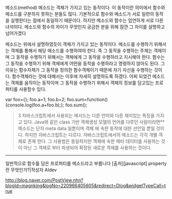 메소드(method)
메소드는 객체가 가지고 있는 동작이다. 이 동작이란 의미에서 함수와 메소드를 구분하지 못하는 분들도 많다. 기본적으로 함수와 메소드가 서로 일련의 동작을 실행한다는 점에서 동일하기 때문이다. 하지만 메소드와 함수는 엄연하게 서로 다른 녀석이다. 메소드와 함수의 차이가 무엇인지 궁금한 분을 위해 잠깐 그 차이를 설명하고 넘어가겠다

메소드는 위에서 설명하였듯이 객체가 가지고 있는 동작이다. 메소드를 수행하기 위해서는 객체를 통해서 해당 메소드를 수행하여야 한다. 즉 그 동작을 수행하는 주체는 객체이며 그 동작을 수행하기 위해서는 객체에게 그 동작을 수행하라고 지시해야 한다. 함수는 그 동작을 수행하기 위해 객체에게 어떤을 동작을 수행하라고 명령하지 않아도 된다. 그이유는 함수자체가 그 동작을 정의한 함수객체이기 때문에 자기 자신을 수행하는 것이다. 함수객체라는 것에 대해서는 이후에 자세히 설명하도록 하겠다. 어찌 되었건 메소드는 객체를 움직이는 동작이며 그 동작을 수행하기 위해서 객체의 정보를 담고있는 프로퍼티를 사용할수 있다.

var foo={};
foo.a=1;
foo.b=2;
foo.sum=function() {console.log(foo.a+foo.b);};
foo.sum();

> 3
> 자바스크립트에서 사용되는 메서드는 다른 언어와 다른 재미있는 특징을 가지고 있다. Java와 같은 class 기반 객체생성 모델의 언어를 다루던 사람이라면\*\* 메소드는 단지 meta data 일뿐이며 객체 에 속한 동작에 대한 선언일 뿐일 것이다. 하지만 자바스크립트는 다르다. 자바스크립트에서의 메소드는 각각 개별 객체로 존재 한다. 그 사용법은 동일하지만 객체에 속한 메타 데이터를 사용하는 것이 아닌 그 객체로 부터 파생되어 확장된 새로운 객체를 사용하는 것이다.

---

일반적으로 함수를 담은 프로퍼티를 메소드라고 부릅니다
[출처][javascript] property란 무엇인가?|작성자 AIdev

http://blog.naver.com/PostView.nhn?blogId=magnking&logNo=220966405605&redirect=Dlog&widgetTypeCall=true
